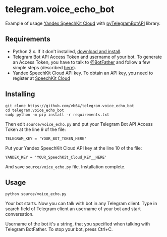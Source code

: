 # telegram.voice_echo_bot
Example of usage [Yandex SpeechKit Cloud](https://developer.tech.yandex.ru) with [pyTelegramBotAPI](https://github.com/eternnoir/pyTelegramBotAPI) library.

## Requirements

* Python 2.x. If it don't installed, [download and install](https://www.python.org/downloads/release/python-2714/).
* Telegram Bot API Access Token and username of your bot. To generate an Access Token, you have to talk to [@BotFather](https://t.me/botfather) and follow a few simple steps (described [here](https://core.telegram.org/bots#6-botfather)).
* Yandex SpeechKit Cloud API key. To obtain an API key, you need to register at [SpeechKit Cloud](https://developer.tech.yandex.ru)

## Installing

```
git clone https://github.com/vb64/telegram.voice_echo_bot
cd telegram.voice_echo_bot
sudp python -m pip install -r requirements.txt
```
Then edit `source/voice_echo.py` and put your Telegram Bot API Access Token at the line 9 of the file:
```
TELEGRAM_KEY = 'YOUR_BOT_TOKEN_HERE'
```
Put your Yandex SpeechKit Cloud API key at the line 10 of the file:
```
YANDEX_KEY = 'YOUR_SpeechKit_Cloud_KEY__HERE'
```
And save `source/voice_echo.py` file. Installation complete.

## Usage
```
python source/voice_echo.py
```
Your bot starts. Now you can talk with bot in any Telegram client. Type in search field of Telegram client an username of your bot and start conversation.

Username of the bot it's a string, that you specified when talking with Telegram BotFather. To stop your bot, press Ctrl+C.
